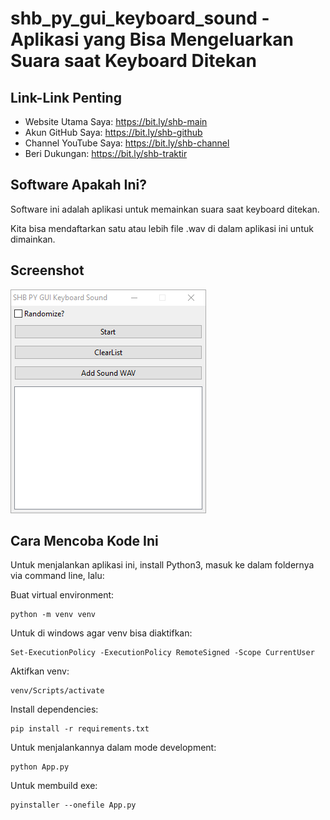 # shb_py_gui_keyboard_sound - Aplikasi yang Bisa Mengeluarkan Suara saat Keyboard Ditekan

## Link-Link Penting

- Website Utama Saya: https://bit.ly/shb-main
- Akun GitHub Saya: https://bit.ly/shb-github
- Channel YouTube Saya: https://bit.ly/shb-channel
- Beri Dukungan: https://bit.ly/shb-traktir

## Software Apakah Ini?

Software ini adalah aplikasi untuk memainkan suara saat keyboard ditekan.

Kita bisa mendaftarkan satu atau lebih file .wav di dalam aplikasi ini untuk dimainkan.

## Screenshot

![ScreenShot](.readme-assets/shb_py_gui_keyboard_sound-1.png?raw=true)

## Cara Mencoba Kode Ini

Untuk menjalankan aplikasi ini, install Python3, masuk ke dalam foldernya via command line, lalu:

Buat virtual environment:

```
python -m venv venv
```

Untuk di windows agar venv bisa diaktifkan:

```
Set-ExecutionPolicy -ExecutionPolicy RemoteSigned -Scope CurrentUser
```

Aktifkan venv:

```
venv/Scripts/activate
```

Install dependencies:

```
pip install -r requirements.txt
```

Untuk menjalankannya dalam mode development:

```
python App.py
```

Untuk membuild exe:

```
pyinstaller --onefile App.py
```
